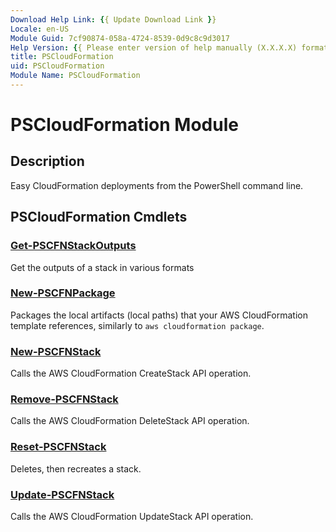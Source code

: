 ```yaml
---
Download Help Link: {{ Update Download Link }}
Locale: en-US
Module Guid: 7cf90874-058a-4724-8539-0d9c8c9d3017
Help Version: {{ Please enter version of help manually (X.X.X.X) format }}
title: PSCloudFormation
uid: PSCloudFormation
Module Name: PSCloudFormation
---
```



# PSCloudFormation Module
## Description
Easy CloudFormation deployments from the PowerShell command line.

## PSCloudFormation Cmdlets
### [Get-PSCFNStackOutputs](Get-PSCFNStackOutputs.md)
Get the outputs of a stack in various formats

### [New-PSCFNPackage](New-PSCFNPackage.md)
Packages the local artifacts (local paths) that your AWS CloudFormation template references, similarly to `aws cloudformation package`.

### [New-PSCFNStack](New-PSCFNStack.md)
Calls the AWS CloudFormation CreateStack API operation.

### [Remove-PSCFNStack](Remove-PSCFNStack.md)
Calls the AWS CloudFormation DeleteStack API operation.

### [Reset-PSCFNStack](Reset-PSCFNStack.md)
Deletes, then recreates a stack.

### [Update-PSCFNStack](Update-PSCFNStack.md)
Calls the AWS CloudFormation UpdateStack API operation.

